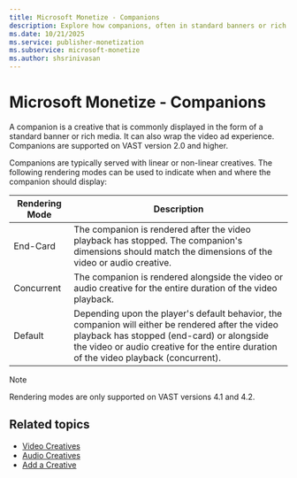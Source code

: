 ```yaml
---
title: Microsoft Monetize - Companions
description: Explore how companions, often in standard banners or rich media, enhance video ad experiences, making them more creative. 
ms.date: 10/21/2025
ms.service: publisher-monetization
ms.subservice: microsoft-monetize
ms.author: shsrinivasan
---
```


# Microsoft Monetize - Companions

A companion is a creative that is commonly displayed in the form of a standard banner or rich media. It can also wrap the video ad experience. Companions are supported on VAST version 2.0 and higher.

Companions are typically served with linear or non-linear creatives. The following rendering modes can be used to indicate when and where the companion should display:

| Rendering Mode | Description |
|--|--|
| End-Card | The companion is rendered after the video playback has stopped. The companion's dimensions should match the dimensions of the video or audio creative. |
| Concurrent | The companion is rendered alongside the video or audio creative for the entire duration of the video playback. |
| Default | Depending upon the player's default behavior, the companion will either be rendered after the video playback has stopped (end-card) or alongside the video or audio creative for the entire duration of the video playback (concurrent). |

> [!NOTE]
> Rendering modes are only supported on VAST versions 4.1 and 4.2.

## Related topics

- [Video Creatives](video-creatives.md)
- [Audio Creatives](audio-creatives.md)
- [Add a Creative](add-a-creative.md)

